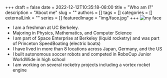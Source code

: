 +++ 
draft = false
date = 2022-12-12T10:35:18-08:00
title = "Who am I?"
description = "About me"
slug = ""
authors = []
tags = []
categories = []
externalLink = ""
series = []
featuredImage = "img/face.jpg"
+++
![my face](/img/face.jpg)
- I am a freshman at UC Berkeley.
- Majoring in Physics, Mathematics, and Computer Science
- I am part of Space Enterprise at Berkeley (liquid rocketry) and was part of Princeton SpeedBoating (electric boats)
- I have lived in more than 8 locations across Japan, Germany, and the US
- I built autonomous soccer robots and competed in RoboCup Junior WorldWide in high school
- I am working on several rocketry projects including a vortex rocket engine

